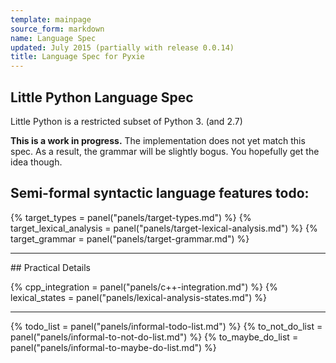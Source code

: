 ```yaml
---
template: mainpage
source_form: markdown
name: Language Spec
updated: July 2015 (partially with release 0.0.14)
title: Language Spec for Pyxie
---
```

## Little Python Language Spec

Little Python is a restricted subset of Python 3. (and 2.7)

**This is a work in progress.** The implementation does not yet match
this spec. As a result, the grammar will be slightly bogus. You hopefully
get the idea though.


## Semi-formal syntactic language features todo:

{% target_types = panel("panels/target-types.md") %}
{% target_lexical_analysis = panel("panels/target-lexical-analysis.md") %}
{% target_grammar = panel("panels/target-grammar.md") %}
<hr>
## Practical Details

{% cpp_integration = panel("panels/c++-integration.md") %}
{% lexical_states = panel("panels/lexical-analysis-states.md") %}

<hr>

{% todo_list = panel("panels/informal-todo-list.md") %}
{% to_not_do_list = panel("panels/informal-to-not-do-list.md") %}
{% to_maybe_do_list = panel("panels/informal-to-maybe-do-list.md") %}
